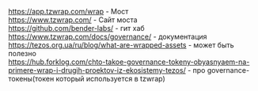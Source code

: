 

https://app.tzwrap.com/wrap - Мост  
https://www.tzwrap.com/ - Сайт моста  
https://github.com/bender-labs/ - гит хаб  
https://www.tzwrap.com/docs/governance/ - документация  
https://tezos.org.ua/ru/blog/what-are-wrapped-assets - может быть полезно   
https://hub.forklog.com/chto-takoe-governance-tokeny-obyasnyaem-na-primere-wrap-i-drugih-proektov-iz-ekosistemy-tezos/ - про governance-токены(токен который используется в tzwrap)
